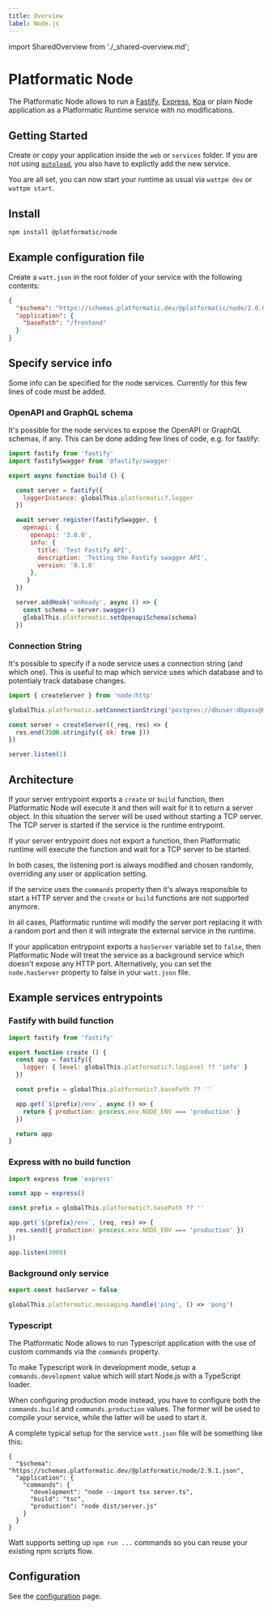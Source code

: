 ```yaml
---
title: Overview
label: Node.js
---
```


import SharedOverview from './\_shared-overview.md';

# Platformatic Node

The Platformatic Node allows to run a [Fastify](https://fastify.io/), [Express](https://expressjs.com/), [Koa](https://koajs.com/#) or plain Node application as a Platformatic Runtime service with no modifications.

## Getting Started

Create or copy your application inside the `web` or `services` folder. If you are not using [`autoload`](../runtime/configuration.md#autoload), you also have to explictly add the new service.

You are all set, you can now start your runtime as usual via `wattpm dev` or `wattpm start`.

## Install

```bash
npm install @platformatic/node
```

## Example configuration file

Create a `watt.json` in the root folder of your service with the following contents:

```json
{
  "$schema": "https://schemas.platformatic.dev/@platformatic/node/2.0.0.json",
  "application": {
    "basePath": "/frontend"
  }
}
```

## Specify service info

Some info can be specified for the node services. Currently for this few lines of code must be added.

### OpenAPI and GraphQL schema

It's possible for the node services to expose the OpenAPI or GraphQL schemas, if any.
This can be done adding few lines of code, e.g. for fastify:

```javascript
import fastify from 'fastify'
import fastifySwagger from '@fastify/swagger'

export async function build () {

  const server = fastify({
    loggerInstance: globalThis.platformatic?.logger
  })

  await server.register(fastifySwagger, {
    openapi: {
      openapi: '3.0.0',
      info: {
        title: 'Test Fastify API',
        description: 'Testing the Fastify swagger API',
        version: '0.1.0'
      },
     }
  })

  server.addHook('onReady', async () => {
    const schema = server.swagger()
    globalThis.platformatic.setOpenapiSchema(schema)
  })
```

### Connection String

It's possible to specify if a node service uses a connection string (and which one).
This is useful to map which service uses which database and to potentialy track database changes.

```javascript
import { createServer } from 'node:http'

globalThis.platformatic.setConnectionString('postgres://dbuser:dbpass@mydbhost/apidb')

const server = createServer((_req, res) => {
  res.end(JSON.stringify({ ok: true }))
})

server.listen(1)
```

## Architecture

If your server entrypoint exports a `create` or `build` function, then Platformatic Node will execute it and then will wait for it to return a server object. In this situation the server will be used without starting a TCP server. The TCP server is started if the service is the runtime entrypoint.

If your server entrypoint does not export a function, then Platformatic runtime will execute the function and wait for a TCP server to be started.

In both cases, the listening port is always modified and chosen randomly, overriding any user or application setting.

If the service uses the `commands` property then it's always responsible to start a HTTP server and the `create` or `build` functions are not supported anymore.

In all cases, Platformatic runtime will modify the server port replacing it with a random port and then it will integrate the external service in the runtime.

If your application entrypoint exports a `hasServer` variable set to `false`, then Platformatic Node will treat the service as a background service which doesn't expose any HTTP port. Alternatively, you can set the `node.hasServer` property to false in your `watt.json` file.

## Example services entrypoints

### Fastify with build function

```js
import fastify from 'fastify'

export function create () {
  const app = fastify({
    logger: { level: globalThis.platformatic?.logLevel ?? 'info' }
  })

  const prefix = globalThis.platformatic?.basePath ?? ''

  app.get(`${prefix}/env`, async () => {
    return { production: process.env.NODE_ENV === 'production' }
  })

  return app
}
```

### Express with no build function

```js
import express from 'express'

const app = express()

const prefix = globalThis.platformatic?.basePath ?? ''

app.get(`${prefix}/env`, (req, res) => {
  res.send({ production: process.env.NODE_ENV === 'production' })
})

app.listen(3000)
```

### Background only service

```js
export const hasServer = false

globalThis.platformatic.messaging.handle('ping', () => 'pong')
```

### Typescript

The Platformatic Node allows to run Typescript application with the use of custom commands via the `commands` property.

To make Typescript work in development mode, setup a `commands.development` value which will start Node.js with a TypeScript loader.

When configuring production mode instead, you have to configure both the `commands.build` and `commands.production` values. The former will be used to compile your service, while the latter will be used to start it.

A complete typical setup for the service `watt.json` file will be something like this:

```
{
  "$schema": "https://schemas.platformatic.dev/@platformatic/node/2.9.1.json",
  "application": {
    "commands": {
      "development": "node --import tsx server.ts",
      "build": "tsc",
      "production": "node dist/server.js"
    }
  }
}
```

Watt supports setting up `npm run ...` commands so you can reuse your existing npm scripts flow.

## Configuration

See the [configuration](./configuration.md) page.

<SharedOverview/>
